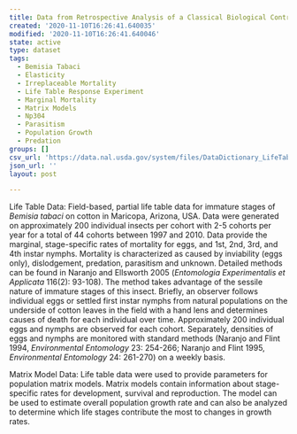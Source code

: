 ```yaml
---
title: Data from Retrospective Analysis of a Classical Biological Control Program
created: '2020-11-10T16:26:41.640035'
modified: '2020-11-10T16:26:41.640046'
state: active
type: dataset
tags:
  - Bemisia Tabaci
  - Elasticity
  - Irreplaceable Mortality
  - Life Table Response Experiment
  - Marginal Mortality
  - Matrix Models
  - Np304
  - Parasitism
  - Population Growth
  - Predation
groups: []
csv_url: 'https://data.nal.usda.gov/system/files/DataDictionary_LifeTableData.csv'
json_url: ''
layout: post

---
```

<p>Life Table Data: Field-based, partial life table data for immature stages of <em>Bemisia tabaci</em> on cotton in Maricopa, Arizona, USA. Data were generated on approximately 200 individual insects per cohort with 2-5 cohorts per year for a total of 44 cohorts between 1997 and 2010. Data provide the marginal, stage-specific rates of mortality for eggs, and 1st, 2nd, 3rd, and 4th instar nymphs.  Mortality is characterized as caused by inviability (eggs only), dislodgement, predation, parasitism and unknown. Detailed methods can be found in Naranjo and Ellsworth 2005 (<em>Entomologia Experimentalis et Applicata</em> 116(2): 93-108).  The method takes advantage of the sessile nature of immature stages of this insect. Briefly, an observer follows individual eggs or settled first instar nymphs from natural populations on the underside of cotton leaves in the field with a hand lens and determines causes of death for each individual over time.  Approximately 200 individual eggs and nymphs are observed for each cohort. Separately, densities of eggs and nymphs are monitored with standard methods (Naranjo and Flint 1994, <em>Environmental Entomology</em> 23: 254-266; Naranjo and Flint 1995, <em>Environmental Entomology</em> 24: 261-270) on a weekly basis.</p>
<p>Matrix Model Data: Life table data were used to provide parameters for population matrix models.  Matrix models contain information about stage-specific rates for development, survival and reproduction. The model can be used to estimate overall population growth rate and can also be analyzed to determine which life stages contribute the most to changes in growth rates.</p>

